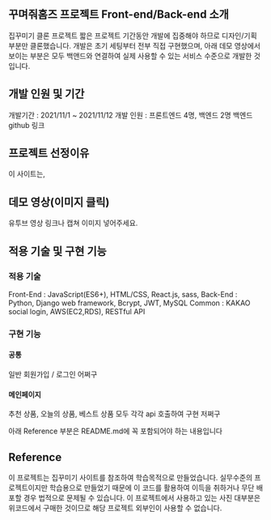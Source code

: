 ## 꾸며줘홈즈 프로젝트 Front-end/Back-end 소개
집꾸미기 클론 프로젝트
짧은 프로젝트 기간동안 개발에 집중해야 하므로 디자인/기획 부분만 클론했습니다.
개발은 초기 세팅부터 전부 직접 구현했으며, 아래 데모 영상에서 보이는 부분은 모두 백앤드와 연결하여 실제 사용할 수 있는 서비스 수준으로 개발한 것입니다.

## 개발 인원 및 기간
개발기간 : 2021/11/1 ~ 2021/11/12
개발 인원 : 프론트엔드 4명, 백엔드 2명
백엔드 github 링크

## 프로젝트 선정이유
이 사이트는,

## 데모 영상(이미지 클릭)
유투브 영상 링크나 캡쳐 이미지 넣어주세요.


## 적용 기술 및 구현 기능
### 적용 기술
Front-End : JavaScript(ES6+), HTML/CSS, React.js, sass, 
Back-End : Python, Django web framework, Bcrypt, JWT, MySQL
Common : KAKAO social login, AWS(EC2,RDS), RESTful API
### 구현 기능
#### 공통
일반 회원가입 / 로그인
어쩌구
#### 메인페이지
추천 상품, 오늘의 상품, 베스트 상품 모두 각각 api 호출하여 구현
저쩌구

아래 Reference 부분은 README.md에 꼭 포함되어야 하는 내용입니다

## Reference
이 프로젝트는 집꾸미기 사이트를 참조하여 학습목적으로 만들었습니다.
실무수준의 프로젝트이지만 학습용으로 만들었기 때문에 이 코드를 활용하여 이득을 취하거나 무단 배포할 경우 법적으로 문제될 수 있습니다.
이 프로젝트에서 사용하고 있는 사진 대부분은 위코드에서 구매한 것이므로 해당 프로젝트 외부인이 사용할 수 없습니다.